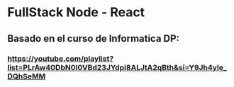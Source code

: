 # FullStack Node - React

## Basado en el curso de Informatica DP: 
### https://youtube.com/playlist?list=PLrAw40DbN0l0VBd23JYdpi8ALJtA2qBth&si=Y9Jh4yle_DQhSeMM
